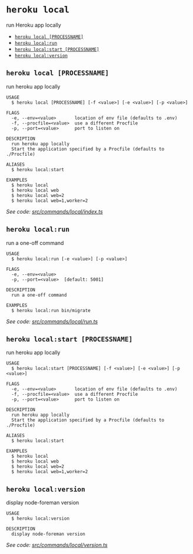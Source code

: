 `heroku local`
==============

run Heroku app locally

* [`heroku local [PROCESSNAME]`](#heroku-local-processname)
* [`heroku local:run`](#heroku-localrun)
* [`heroku local:start [PROCESSNAME]`](#heroku-localstart-processname)
* [`heroku local:version`](#heroku-localversion)

## `heroku local [PROCESSNAME]`

run heroku app locally

```
USAGE
  $ heroku local [PROCESSNAME] [-f <value>] [-e <value>] [-p <value>]

FLAGS
  -e, --env=<value>       location of env file (defaults to .env)
  -f, --procfile=<value>  use a different Procfile
  -p, --port=<value>      port to listen on

DESCRIPTION
  run heroku app locally
  Start the application specified by a Procfile (defaults to ./Procfile)

ALIASES
  $ heroku local:start

EXAMPLES
  $ heroku local
  $ heroku local web
  $ heroku local web=2
  $ heroku local web=1,worker=2
```

_See code: [src/commands/local/index.ts](https://github.com/heroku/cli/blob/v8.2.0-beta.8/src/commands/local/index.ts)_

## `heroku local:run`

run a one-off command

```
USAGE
  $ heroku local:run [-e <value>] [-p <value>]

FLAGS
  -e, --env=<value>
  -p, --port=<value>  [default: 5001]

DESCRIPTION
  run a one-off command

EXAMPLES
  $ heroku local:run bin/migrate
```

_See code: [src/commands/local/run.ts](https://github.com/heroku/cli/blob/v8.2.0-beta.8/src/commands/local/run.ts)_

## `heroku local:start [PROCESSNAME]`

run heroku app locally

```
USAGE
  $ heroku local:start [PROCESSNAME] [-f <value>] [-e <value>] [-p <value>]

FLAGS
  -e, --env=<value>       location of env file (defaults to .env)
  -f, --procfile=<value>  use a different Procfile
  -p, --port=<value>      port to listen on

DESCRIPTION
  run heroku app locally
  Start the application specified by a Procfile (defaults to ./Procfile)

ALIASES
  $ heroku local:start

EXAMPLES
  $ heroku local
  $ heroku local web
  $ heroku local web=2
  $ heroku local web=1,worker=2
```

## `heroku local:version`

display node-foreman version

```
USAGE
  $ heroku local:version

DESCRIPTION
  display node-foreman version
```

_See code: [src/commands/local/version.ts](https://github.com/heroku/cli/blob/v8.2.0-beta.8/src/commands/local/version.ts)_
